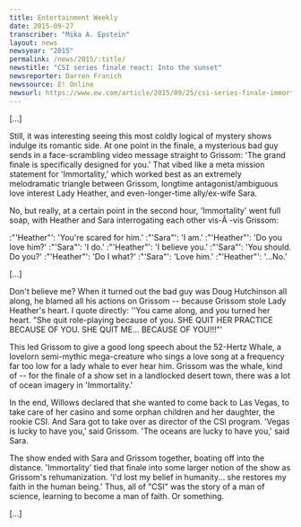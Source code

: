 ```yaml
---
title: Entertainment Weekly
date: 2015-09-27
transcriber: "Mika A. Epstein"
layout: news
newsyear: "2015"
permalink: /news/2015/:title/
newstitle: "CSI series finale react: Into the sunset"
newsreporter: Darren Franich
newssource: E! Online
newsurl: https://www.ew.com/article/2015/09/25/csi-series-finale-immortality-recap
---
```


[...]

Still, it was interesting seeing this most coldly logical of mystery shows indulge its romantic side. At one point in the finale, a mysterious bad guy sends in a face-scrambling video message straight to Grissom: 'The grand finale is specifically designed for you.' That vibed like a meta mission statement for 'Immortality,' which worked best as an extremely melodramatic triangle between Grissom, longtime antagonist/ambiguous love interest Lady Heather, and even-longer-time ally/ex-wife Sara.

No, but really, at a certain point in the second hour, 'Immortality' went full soap, with Heather and Sara interrogating each other vis-Ã -vis Grissom:

:"'Heather"': 'You're scared for him.'
:"'Sara"': 'I am.'
:"'Heather"': 'Do you love him?'
:"'Sara"': 'I do.'
:"'Heather"': 'I believe you.'
:"'Sara"': 'You should. Do you?'
:"'Heather"': 'Do I what?'
:"'Sara"': 'Love him.'
:"'Heather"': '...No.'

[...]

Don't believe me? When it turned out the bad guy was Doug Hutchinson all along, he blamed all his actions on Grissom -- because Grissom stole Lady Heather's heart. I quote directly: ''You came along, and you turned her heart. "She quit role-playing because of you. SHE QUIT HER PRACTICE BECAUSE OF YOU. SHE QUIT ME... BECAUSE OF YOU!!!"'

This led Grissom to give a good long speech about the 52-Hertz Whale, a lovelorn semi-mythic mega-creature who sings a love song at a frequency far too low for a lady whale to ever hear him. Grissom was the whale, kind of -- for the finale of a show set in a landlocked desert town, there was a lot of ocean imagery in 'Immortality.'

In the end, Willows declared that she wanted to come back to Las Vegas, to take care of her casino and some orphan children and her daughter, the rookie CSI. And Sara got to take over as director of the CSI program. 'Vegas is lucky to have you,' said Grissom. 'The oceans are lucky to have you,' said Sara.

The show ended with Sara and Grissom together, boating off into the distance. 'Immortality' tied that finale into some larger notion of the show as Grissom's rehumanization. 'I'd lost my belief in humanity... she restores my faith in the human being.' Thus, all of "CSI" was the story of a man of science, learning to become a man of faith. Or something.

[...]
